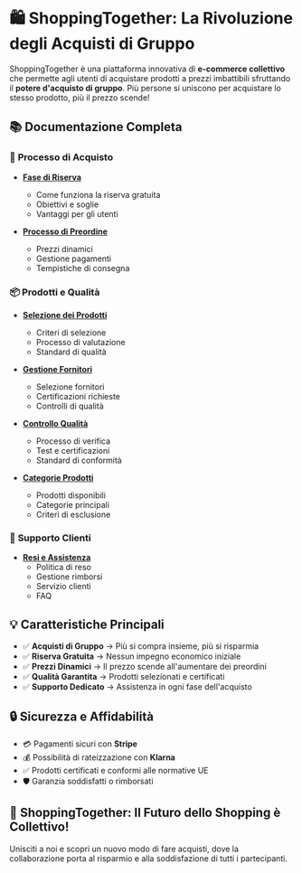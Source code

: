 # 🛍️ **ShoppingTogether: La Rivoluzione degli Acquisti di Gruppo**

ShoppingTogether è una piattaforma innovativa di **e-commerce collettivo** che permette agli utenti di acquistare prodotti a prezzi imbattibili sfruttando il **potere d'acquisto di gruppo**. Più persone si uniscono per acquistare lo stesso prodotto, più il prezzo scende!

## 📚 **Documentazione Completa**

### 🔄 **Processo di Acquisto**
- [**Fase di Riserva**](docs/reservation-phase/README.md)
  - Come funziona la riserva gratuita
  - Obiettivi e soglie
  - Vantaggi per gli utenti

- [**Processo di Preordine**](docs/preorder-process/README.md)
  - Prezzi dinamici
  - Gestione pagamenti
  - Tempistiche di consegna

### 📦 **Prodotti e Qualità**
- [**Selezione dei Prodotti**](docs/product-selection/README.md)
  - Criteri di selezione
  - Processo di valutazione
  - Standard di qualità

- [**Gestione Fornitori**](docs/suppliers/README.md)
  - Selezione fornitori
  - Certificazioni richieste
  - Controlli di qualità

- [**Controllo Qualità**](docs/quality-control/README.md)
  - Processo di verifica
  - Test e certificazioni
  - Standard di conformità

- [**Categorie Prodotti**](docs/product-categories/README.md)
  - Prodotti disponibili
  - Categorie principali
  - Criteri di esclusione

### 👥 **Supporto Clienti**
- [**Resi e Assistenza**](docs/returns-and-support/README.md)
  - Politica di reso
  - Gestione rimborsi
  - Servizio clienti
  - FAQ

## 💡 **Caratteristiche Principali**

- ✅ **Acquisti di Gruppo** → Più si compra insieme, più si risparmia
- ✅ **Riserva Gratuita** → Nessun impegno economico iniziale
- ✅ **Prezzi Dinamici** → Il prezzo scende all'aumentare dei preordini
- ✅ **Qualità Garantita** → Prodotti selezionati e certificati
- ✅ **Supporto Dedicato** → Assistenza in ogni fase dell'acquisto

## 🔒 **Sicurezza e Affidabilità**

- 💳 Pagamenti sicuri con **Stripe**
- 💰 Possibilità di rateizzazione con **Klarna**
- ✅ Prodotti certificati e conformi alle normative UE
- 🛡️ Garanzia soddisfatti o rimborsati

## 🚀 **ShoppingTogether: Il Futuro dello Shopping è Collettivo!**

Unisciti a noi e scopri un nuovo modo di fare acquisti, dove la collaborazione porta al risparmio e alla soddisfazione di tutti i partecipanti.

